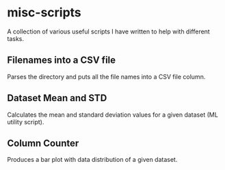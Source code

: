 # misc-scripts
 A collection of various useful scripts I have written to help with different tasks.

## Filenames into a CSV file
 Parses the directory and puts all the file names into a CSV file column.

## Dataset Mean and STD
Calculates the mean and standard deviation values for a given dataset (ML utility script).

## Column Counter
Produces a bar plot with data distribution of a given dataset.